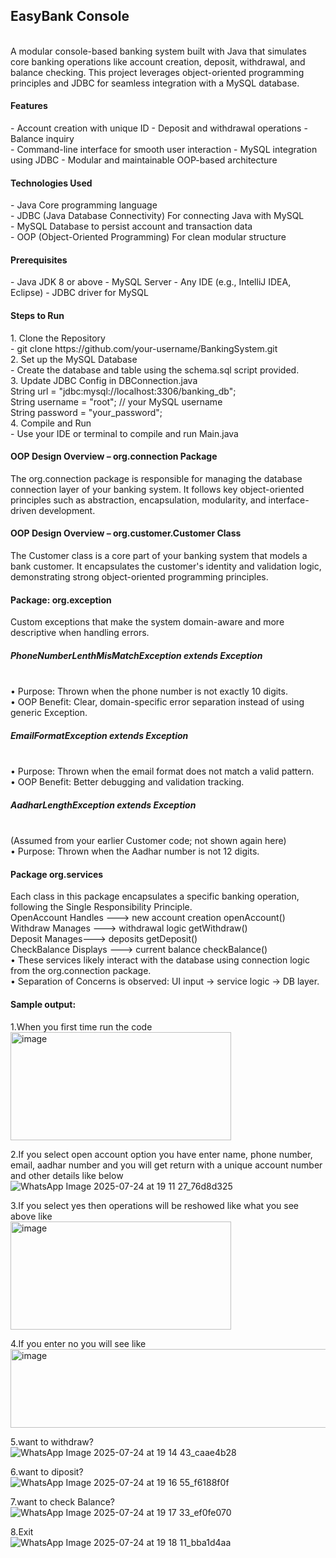 <h2>EasyBank Console</h2><br>
A modular console-based banking system built with Java that simulates core banking operations like
account creation, deposit, withdrawal, and balance checking. This project leverages object-oriented
programming principles and JDBC for seamless integration with a MySQL database.

<h4>Features</h4>
- Account creation with unique ID
- Deposit and withdrawal operations
- Balance inquiry<br>
- Command-line interface for smooth user interaction
- MySQL integration using JDBC
- Modular and maintainable OOP-based architecture

<h4>Technologies Used</h4>
- Java Core programming language<br>
- JDBC (Java Database Connectivity) For connecting Java with MySQL<br>
- MySQL Database to persist account and transaction data<br>
- OOP (Object-Oriented Programming) For clean modular structure<br>

<h4>Prerequisites</h4>
- Java JDK 8 or above
- MySQL Server
- Any IDE (e.g., IntelliJ IDEA, Eclipse)
- JDBC driver for MySQL

<h4>Steps to Run</h4>
1. Clone the Repository<br>
     - git clone https://github.com/your-username/BankingSystem.git<br>
2. Set up the MySQL Database<br>
      - Create the database and table using the schema.sql script provided.<br>
3. Update JDBC Config in DBConnection.java<br>
        String url = "jdbc:mysql://localhost:3306/banking_db";<br>
        String username = "root"; // your MySQL username<br>
        String password = "your_password";<br>
4. Compile and Run<br>
        - Use your IDE or terminal to compile and run Main.java<br>


<h4>OOP Design Overview – org.connection Package</h4>
The org.connection package is responsible for managing the database connection layer of your banking system. It follows key object-oriented principles such as abstraction, encapsulation, modularity, and interface-driven development.

<h4>OOP Design Overview – org.customer.Customer Class</h4>
The Customer class is a core part of your banking system that models a bank customer. It encapsulates the customer's identity and validation logic, demonstrating strong object-oriented programming principles.

<h4>Package: org.exception</h4>
Custom exceptions that make the system domain-aware and more descriptive when handling errors.
    <h5>PhoneNumberLenthMisMatchException extends Exception</h5><br>
          •	Purpose: Thrown when the phone number is not exactly 10 digits.<br>
          •	OOP Benefit: Clear, domain-specific error separation instead of using generic Exception.<br>
     <h5>EmailFormatException extends Exception</h5><br>
          •	Purpose: Thrown when the email format does not match a valid pattern.<br>
          •	OOP Benefit: Better debugging and validation tracking.<br>
      <h5>AadharLengthException extends Exception</h5><br>
           (Assumed from your earlier Customer code; not shown again here)<br>
          •	Purpose: Thrown when the Aadhar number is not 12 digits.<br>


<h4>Package org.services</h4>
Each class in this package encapsulates a specific banking operation, following the Single Responsibility Principle.<br>
OpenAccount	Handles ---> new account creation	openAccount()<br>
Withdraw	Manages ---> withdrawal logic	getWithdraw()<br>
Deposit	Manages---> deposits	getDeposit()<br>
CheckBalance	Displays ---> current balance	checkBalance()<br>
•	These services likely interact with the database using connection logic from the org.connection package.<br>
•	Separation of Concerns is observed: UI input → service logic → DB layer.<br>

<h4>Sample output:</h4>
1.When you first time run the code<br>
 <img width="353" height="173" alt="image" src="https://github.com/user-attachments/assets/9f322f17-7854-44f6-bbd3-f226b5f35f82" /><br>

 
2.If you select open account option you have enter name, phone number, email, aadhar number and you will get return with a unique account number and other details like below<br>
![WhatsApp Image 2025-07-24 at 19 11 27_76d8d325](https://github.com/user-attachments/assets/0adb7385-a733-46df-833d-d564d2edc6f8)
<br>

3.If you select yes then operations will be reshowed like what you see above like<br>
 <img width="353" height="173" alt="image" src="https://github.com/user-attachments/assets/4c21fe34-31eb-4f65-8fbe-8dc463816741" /><br>

4.If you enter no you will see like<br>
 <img width="547" height="126" alt="image" src="https://github.com/user-attachments/assets/126678e2-dc6c-46cb-9fe9-a063b0a5091a" /><br>

5.want to withdraw?<br>
![WhatsApp Image 2025-07-24 at 19 14 43_caae4b28](https://github.com/user-attachments/assets/162e2bd8-5055-46d2-a895-e0fc0855b753)
<br>


6.want to diposit?<br>
![WhatsApp Image 2025-07-24 at 19 16 55_f6188f0f](https://github.com/user-attachments/assets/565a64c9-c8e9-44ba-99eb-80c7483c5a93)
<br>


7.want to check Balance?<br>
 ![WhatsApp Image 2025-07-24 at 19 17 33_ef0fe070](https://github.com/user-attachments/assets/18c4618c-e11e-49a1-9496-438b40343510)
<br>


8.Exit<br>
 ![WhatsApp Image 2025-07-24 at 19 18 11_bba1d4aa](https://github.com/user-attachments/assets/9b7dcab6-67cf-4bc0-8d99-55f79c76efa0)
<br>

